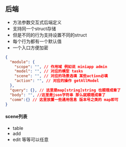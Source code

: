## 后端
* 方法参数交互式后端定义
* 支持同一个struct存储
* 但是不同的行为支持设置不同的struct
* 每个行为都有一个默认值
* 一个入口方便加密
```json lines
{
  "module": {
    "scope": "", // 作用域 例如说 miniapp admin
    "model": "", // 对应的模型 tasks
    "scene": "", // 对应的场景选填 某些action必填
    "action": "", // 对应的操作 getAllModel
  },
  "query": {}, // 这里是map[string]string 也顺理成章了
  "body": "", //这里是json字符串 那么就顺理成章了
  "comm":{} // 这里放置一些通用信息 版本号之类的 map即可
}
```

#### scene列表
- table
- add
- edit
等等可以任意
 
